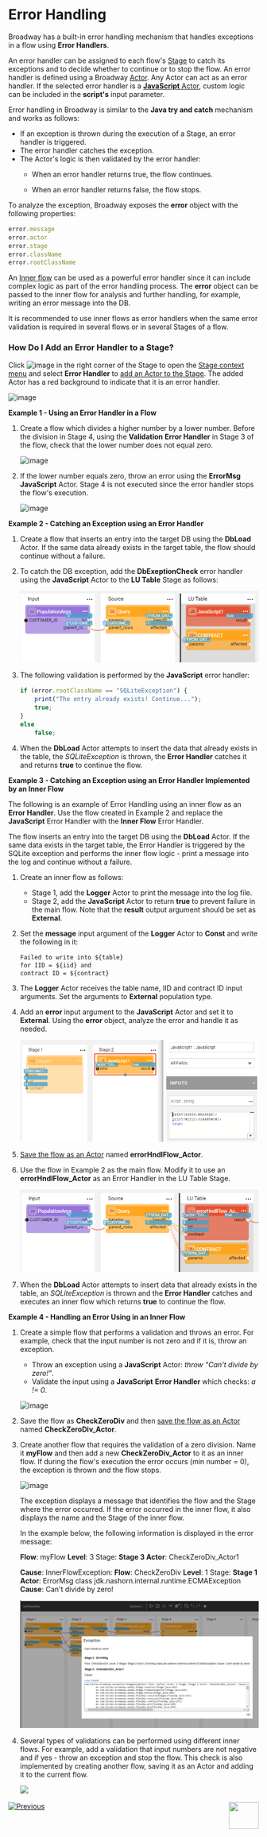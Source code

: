 #  Error Handling

Broadway has a built-in error handling mechanism that handles exceptions in a flow using **Error Handlers**. 

An error handler can be assigned to each flow's [Stage](19_broadway_flow_stages.md)  to catch its exceptions and to decide whether to continue or to stop the flow. An error handler is defined using a Broadway [Actor](03_broadway_actor.md). Any Actor can act as an error handler. If the selected error handler is a [**JavaScript** Actor](actors/01_javascript_actor.md), custom logic can be included in the **script's** input parameter.

Error handling in Broadway is similar to the **Java try and catch** mechanism and works as follows:

* If an exception is thrown during the execution of a Stage, an error handler is triggered.
* The error handler catches the exception.
* The Actor's logic is then validated by the error handler: 
  * When an error handler returns true, the flow continues.

  * When an error handler returns false, the flow stops.

To analyze the exception, Broadway exposes the **error** object with the following properties:

~~~javascript
error.message
error.actor
error.stage
error.className
error.rootClassName
~~~

An [Inner flow](22_broadway_flow_inner_flows.md) can be used as a powerful error handler since it can include complex logic as part of the error handling process. The **error** object can be passed to the inner flow for analysis and further handling, for example, writing an error message into the DB.

It is recommended to use inner flows as error handlers when the same error validation is required in several flows or in several Stages of a flow.

### How Do I Add an Error Handler to a Stage?

Click ![image](images/99_19_dots.PNG) in the right corner of the Stage to open the [Stage context menu](18_broadway_flow_window.md#stage-context-menu) and select **Error Handler** to [add an Actor to the Stage](03_broadway_actor.md#how-do-i-add-actor-to-stage). The added Actor has a red background to indicate that it is an error handler.

![image](images/99_24_01.PNG)

**Example 1 - Using an Error Handler in a Flow** 

1. Create a flow which divides a higher number by a lower number. Before the division in Stage 4, using the **Validation** **Error Handler** in Stage 3 of the flow, check that the lower number does not equal zero. 

   ![image](images/99_24_02.PNG)

3. If the lower number equals zero, throw an error using the **ErrorMsg** **JavaScript** Actor. Stage 4 is not executed since the error handler stops the flow's execution. 

   ![image](images/99_24_03.PNG)

**Example 2 - Catching an Exception using an Error Handler**

1. Create a flow that inserts an entry into the target DB using the **DbLoad** Actor. If the same data already exists in the target table, the flow should continue without a failure.

2. To catch the DB exception, add the **DbExeptionCheck** error handler using the **JavaScript** Actor to the **LU Table** Stage as follows:

   ![image](images/99_24_08.PNG)

3. The following validation is performed by the **JavaScript** error handler:

   ~~~javascript
   if (error.rootClassName == "SQLiteException") {
       print("The entry already exists! Continue...");
       true;
   }
   else
       false;
   ~~~

4. When the **DbLoad** Actor attempts to insert the data that already exists in the table, the *SQLiteException* is thrown, the **Error Handler** catches it and returns **true** to continue the flow.

**Example 3 - Catching an Exception using an Error Handler Implemented by an Inner Flow**

The following is an example of Error Handling using an inner flow as an **Error Handler**. Use the flow created in Example 2 and replace the **JavaScript** Error Handler with the **Inner Flow** Error Handler. 

The flow inserts an entry into the target DB using the **DbLoad** Actor. If the same data exists in the target table, the Error Handler is triggered by the SQLite exception and performs the inner flow logic - print a message into the log and continue without a failure.

1. Create an inner flow as follows:
   -  Stage 1, add the **Logger** Actor to print the message into the log file.
   -  Stage 2, add the **JavaScript** Actor to return **true** to prevent failure in the main flow. Note that the **result** output argument should be set as **External**. 

2. Set the **message** input argument of the **Logger** Actor to **Const** and write the following in it:

   ~~~
   Failed to write into ${table} 
   for IID = ${iid} and 
   contract ID = ${contract}
   ~~~

3. The **Logger** Actor receives the table name, IID and contract ID input arguments. Set the arguments to **External** population type.

4. Add an **error** input argument to the  **JavaScript** Actor and set it to **External**. Using the **error** object, analyze the error and handle it as needed.

   ![image](images/99_24_09.PNG)

5. [Save the flow as an Actor](22_broadway_flow_inner_flows.md#save-as-actor) named **errorHndlFlow_Actor**. 

6. Use the flow in Example 2 as the main flow. Modify it to use an **errorHndlFlow_Actor** as an Error Handler in the LU Table Stage. 

   ![image](images/99_24_10.PNG)

7. When the **DbLoad** Actor attempts to insert data that already exists in the table, an *SQLiteException* is thrown and the **Error Handler** catches and executes an inner flow which returns **true** to continue the flow.

**Example 4 - Handling an Error Using in an Inner Flow**

1. Create a simple flow that performs a validation and throws an error. For example, check that the input number is not zero and if it is, throw an exception. 

   - Throw an exception using a **JavaScript** Actor: *throw "Can't divide by zero!"*.
   - Validate the input using a **JavaScript** **Error Handler** which checks: *a != 0*.

   ![image](images/99_24_04.PNG)

2. Save the flow as **CheckZeroDiv** and then [save the flow as an Actor](22_broadway_flow_inner_flows.md#save-as-actor) named **CheckZeroDiv_Actor**.

3. Create another flow that requires the validation of a zero division. Name it **myFlow** and then add a new **CheckZeroDiv_Actor** to it as an inner flow. If during the flow's execution the error occurs (min number = 0), the exception is thrown and the flow stops.

   ![image](images/99_24_05.PNG)

   The exception displays a message that identifies the flow and the Stage where the error occurred. If the error occurred in the inner flow, it also displays the name and the Stage of the inner flow.

   In the example below, the following information is displayed in the error message:

   **Flow**: myFlow **Level**: 3 Stage: **Stage 3 Actor**: CheckZeroDiv_Actor1  

   **Cause**:  InnerFlowException: **Flow**: CheckZeroDiv **Level**: 1 Stage: **Stage 1 Actor**: ErrorMsg  class jdk.nashorn.internal.runtime.ECMAException **Cause**: Can't divide by zero!

   <img src="images/99_24_06.png"/>

4. Several types of validations can be performed using different inner flows. For example, add a validation that input numbers are not negative and if yes - throw an exception and stop the flow. This check is also implemented by creating another flow, saving it as an Actor and adding it to the current flow.

   <img src="images/99_24_07.PNG"/>



[![Previous](/articles/images/Previous.png)](23_transactions.md)[<img align="right" width="60" height="54" src="/articles/images/Next.png">](25_broadway_flow_window_run_and_debug_flow.md)


